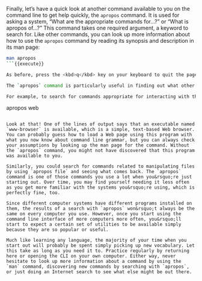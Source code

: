 Finally, let&rsquo;s have a quick look at another command available to you on the command line to get help quickly, the `apropos` command. It is used for asking a system, &ldquo;What are the appropriate commands for&hellip;?&rdquo; or &ldquo;What is apropos of&hellip;?&rdquo; This command takes one required argument, a keyword to search for. Like other commands, you can look up more information about how to use the `apropos` command by reading its synopsis and description in its man page:

```sh
man apropos
```{{execute}}

As before, press the <kbd>q</kbd> key on your keyboard to quit the pager opened by the `man` command and return to your prompt.

The `apropos` command is particularly useful in finding out what other commands are installed and available on a computer system.

For example, to search for commands appropriate for interacting with the Web, you might try:

```
apropos web
```{{execute}}

Look at that! One of the lines of output says that an executable named `www-browser` is available, which is a simple, text-based Web browser. You can probably guess how to load a Web page using this program with what you now know about command line grammar, but you can always check your assumptions by looking up the man page for the command. Without the `apropos` command, you might not have discovered that this program was available to you.

Similarly, you could search for commands related to manipulating files by using `apropos file` and seeing what comes back. The `apropos` command is one of those commands you use a lot when you&rsquo;re just starting out. Over time, you may find yourself needing it less often as you get more familiar with the systems you&rsquo;re using, which is perfectly fine, too.

Since different computer systems have different programs installed on them, the results of a search with `apropos` won&rsquo;t always be the same on every computer you use. However, once you start using the command line interface of more computers more often, you&rsquo;ll start to expect a certain set of utilities to be available simply because they are so popular or useful.

Much like learning any language, the majority of your time when you start out will probably be spent simply picking up new vocabulary. Let this take as long as you need it to. Practice regularly by returning here or opening the CLI on your own computer. Either way, never hesitate to look up more information about a command by using the `man` command, discovering new commands by searching with `apropos`, or just doing an Internet search to see what else might be out there.
